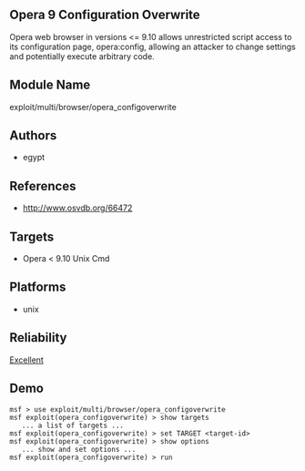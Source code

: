 ## Opera 9 Configuration Overwrite

Opera web browser in versions <= 9.10 allows unrestricted 
script access to its configuration page, opera:config, 
allowing an attacker to change settings and potentially 
execute arbitrary code.


## Module Name
exploit/multi/browser/opera_configoverwrite

## Authors
* egypt


## References
* http://www.osvdb.org/66472



## Targets
* Opera < 9.10 Unix Cmd


## Platforms
* unix

## Reliability
[Excellent](https://github.com/rapid7/metasploit-framework/wiki/Exploit-Ranking)

## Demo

```
msf > use exploit/multi/browser/opera_configoverwrite
msf exploit(opera_configoverwrite) > show targets
   ... a list of targets ...
msf exploit(opera_configoverwrite) > set TARGET <target-id>
msf exploit(opera_configoverwrite) > show options
   ... show and set options ...
msf exploit(opera_configoverwrite) > run
```
    
    